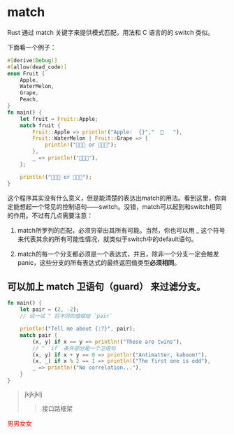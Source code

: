 # match

Rust 通过 match 关键字来提供模式匹配，用法和 C 语言的的 switch 类似。

下面看一个例子：

```rust
#[derive(Debug)]
#[allow(dead_code)]
enum Fruit {
    Apple,
    WaterMelon,
    Grape,
    Peach,
}
fn main() {
    let fruit = Fruit::Apple;
    match fruit {
        Fruit::Apple => println!("Apple:  {}","  🍎   "),
        Fruit::WaterMelon | Fruit::Grape => {
            println!("🍉🍉🍉 or 🍇🍇🍇");
        },
        _ => println!("🍑🍑🍑"),
    };

    println!("🍉🍉🍉 or 🍇🍇🍇");
}
```


这个程序其实没有什么意义，但是能清楚的表达出match的用法。看到这里，你肯定能想起一个常见的控制语句——switch。没错，match可以起到和switch相同的作用。不过有几点需要注意：

1. match所罗列的匹配，必须穷举出其所有可能。当然，你也可以用 _ 这个符号来代表其余的所有可能性情况，就类似于switch中的default语句。

2. match的每一个分支都必须是一个表达式，并且，除非一个分支一定会触发panic，这些分支的所有表达式的最终返回值类型**必须相同**。

## 可以加上 match 卫语句（guard） 来过滤分支。
```rust
fn main() {
    let pair = (2, -2);
    // 试一试 ^ 将不同的值赋给 `pair`

    println!("Tell me about {:?}", pair);
    match pair {
        (x, y) if x == y => println!("These are twins"),
        // ^ `if` 条件部分是一个卫语句
        (x, y) if x + y == 0 => println!("Antimatter, kaboom!"),
        (x, _) if x % 2 == 1 => println!("The first one is odd"),
        _ => println!("No correlation..."),
    }
}
```


> jkjkjklj
> >接口路框架


<font color="red">男男女女</font>
